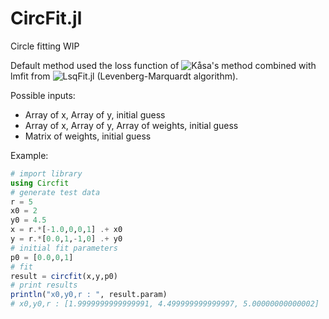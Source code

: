 # CircFit.jl

Circle fitting WIP

Default method used the loss function of ![Kåsa's method](https://doi.org/10.1109/TIM.1976.6312298) combined with lmfit from ![LsqFit.jl](https://github.com/JuliaNLSolvers/LsqFit.jl) (Levenberg-Marquardt algorithm).

Possible inputs:
* Array of x, Array of y, initial guess
* Array of x, Array of y, Array of weights, initial guess
* Matrix of weights, initial guess

Example:

```julia
# import library
using Circfit
# generate test data
r = 5
x0 = 2
y0 = 4.5
x = r.*[-1.0,0,0,1] .+ x0
y = r.*[0.0,1,-1,0] .+ y0
# initial fit parameters
p0 = [0.0,0,1]
# fit
result = circfit(x,y,p0)
# print results
println("x0,y0,r : ", result.param)
# x0,y0,r : [1.9999999999999991, 4.499999999999997, 5.00000000000002]
```
